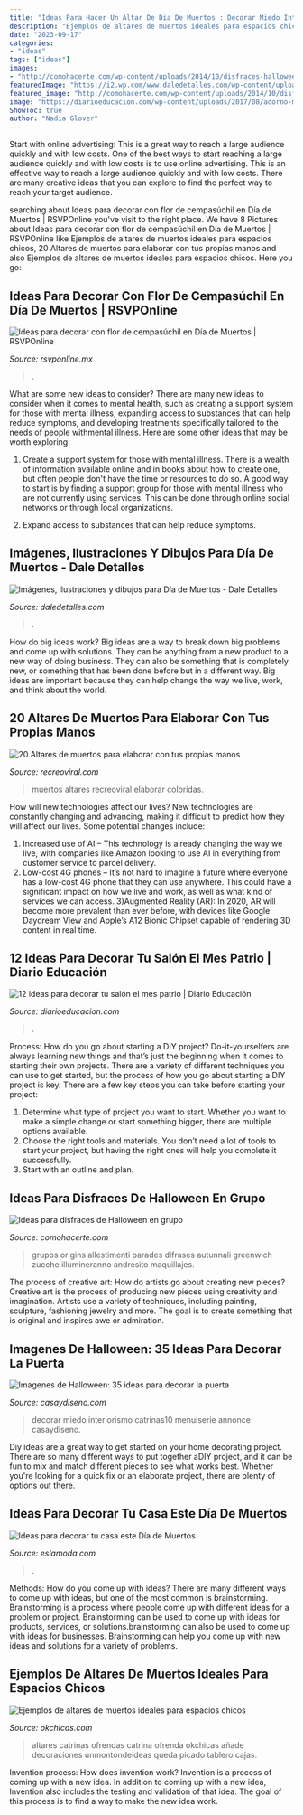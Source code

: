 ```yaml
---
title: "Ideas Para Hacer Un Altar De Dia De Muertos : Decorar Miedo Interiorismo Catrinas10 Menuiserie Annonce Casaydiseno"
description: "Ejemplos de altares de muertos ideales para espacios chicos"
date: "2023-09-17"
categories:
- "ideas"
tags: ["ideas"]
images:
- "http://comohacerte.com/wp-content/uploads/2014/10/disfraces-halloween-grupo.jpg"
featuredImage: "https://i2.wp.com/www.daledetalles.com/wp-content/uploads/2013/10/diademuertostradicion1.jpg?resize=600%2C545"
featured_image: "http://comohacerte.com/wp-content/uploads/2014/10/disfraces-halloween-grupo.jpg"
image: "https://diarioeducacion.com/wp-content/uploads/2017/08/adorno-mexico-decorar-3-1.jpg"
ShowToc: true
author: "Nadia Glover"
---
```



Start with online advertising: This is a great way to reach a large audience quickly and with low costs.
One of the best ways to start reaching a large audience quickly and with low costs is to use online advertising. This is an effective way to reach a large audience quickly and with low costs. There are many creative ideas that you can explore to find the perfect way to reach your target audience.

	

		
searching about Ideas para decorar con flor de cempasúchil en Día de Muertos | RSVPOnline you've visit to the right place. We have 8 Pictures about Ideas para decorar con flor de cempasúchil en Día de Muertos | RSVPOnline like Ejemplos de altares de muertos ideales para espacios chicos, 20 Altares de muertos para elaborar con tus propias manos and also Ejemplos de altares de muertos ideales para espacios chicos. Here you go:
		
    
## Ideas Para Decorar Con Flor De Cempasúchil En Día De Muertos | RSVPOnline

<img loading=lazy src="https://cdn2.rsvponline.mx/files/rsvp/styles/serie_image_logo/public/images/galleries/2019/7_foto_del_perfil_de_jonasgom.jpg" onerror="this.onerror=null;this.src='https://tse3.mm.bing.net/th?id=OIP.Z4Z1jDidAEaPfdVKUnNMgQHaFj&amp;pid=15.1';" alt="Ideas para decorar con flor de cempasúchil en Día de Muertos | RSVPOnline">

_Source: rsvponline.mx_

>. 

	

What are some new ideas to consider?
There are many new ideas to consider when it comes to mental health, such as creating a support system for those with mental illness, expanding access to substances that can help reduce symptoms, and developing treatments specifically tailored to the needs of people withmental illness. Here are some other ideas that may be worth exploring:
1. Create a support system for those with mental illness. There is a wealth of information available online and in books about how to create one, but often people don't have the time or resources to do so. A good way to start is by finding a support group for those with mental illness who are not currently using services. This can be done through online social networks or through local organizations.

2. Expand access to substances that can help reduce symptoms.

    
## Imágenes, Ilustraciones Y Dibujos Para Día De Muertos - Dale Detalles

<img loading=lazy src="https://i2.wp.com/www.daledetalles.com/wp-content/uploads/2013/10/diademuertostradicion1.jpg?resize=600%2C545" onerror="this.onerror=null;this.src='https://tse1.mm.bing.net/th?id=OIP.cwi9b4MzTJSoJSe1xcwU0AHaGu&amp;pid=15.1';" alt="Imágenes, ilustraciones y dibujos para Día de Muertos - Dale Detalles">

_Source: daledetalles.com_

>. 

	

How do big ideas work?
Big ideas are a way to break down big problems and come up with solutions. They can be anything from a new product to a new way of doing business. They can also be something that is completely new, or something that has been done before but in a different way. Big ideas are important because they can help change the way we live, work, and think about the world.

    
## 20 Altares De Muertos Para Elaborar Con Tus Propias Manos

<img loading=lazy src="https://www.recreoviral.com/wp-content/uploads/2018/10/altar.jpg" onerror="this.onerror=null;this.src='https://tse1.mm.bing.net/th?id=OIP._L_fMyAGgIga5rsYXhWfsAHaD3&amp;pid=15.1';" alt="20 Altares de muertos para elaborar con tus propias manos">

_Source: recreoviral.com_

>muertos altares recreoviral elaborar coloridas. 

	

How will new technologies affect our lives?
New technologies are constantly changing and advancing, making it difficult to predict how they will affect our lives. Some potential changes include: 
1) Increased use of AI – This technology is already changing the way we live, with companies like Amazon looking to use AI in everything from customer service to parcel delivery. 
2) Low-cost 4G phones – It’s not hard to imagine a future where everyone has a low-cost 4G phone that they can use anywhere. This could have a significant impact on how we live and work, as well as what kind of services we can access. 
3)Augmented Reality (AR): In 2020, AR will become more prevalent than ever before, with devices like Google Daydream View and Apple’s A12 Bionic Chipset capable of rendering 3D content in real time.

    
## 12 Ideas Para Decorar Tu Salón El Mes Patrio | Diario Educación

<img loading=lazy src="https://diarioeducacion.com/wp-content/uploads/2017/08/adorno-mexico-decorar-3-1.jpg" onerror="this.onerror=null;this.src='https://tse1.mm.bing.net/th?id=OIP.UrL7UJ0EukoRmRfajiLYsgHaNK&amp;pid=15.1';" alt="12 ideas para decorar tu salón el mes patrio | Diario Educación">

_Source: diarioeducacion.com_

>. 

	

Process: How do you go about starting a DIY project?
Do-it-yourselfers are always learning new things and that’s just the beginning when it comes to starting their own projects. There are a variety of different techniques you can use to get started, but the process of how you go about starting a DIY project is key. 
There are a few key steps you can take before starting your project:

1. Determine what type of project you want to start. Whether you want to make a simple change or start something bigger, there are multiple options available.
2. Choose the right tools and materials. You don’t need a lot of tools to start your project, but having the right ones will help you complete it successfully. 
3. Start with an outline and plan.

    
## Ideas Para Disfraces De Halloween En Grupo

<img loading=lazy src="http://comohacerte.com/wp-content/uploads/2014/10/disfraces-halloween-grupo.jpg" onerror="this.onerror=null;this.src='https://tse1.mm.bing.net/th?id=OIP.R6Ltvf-cu_CrKITYg_NABAHaE7&amp;pid=15.1';" alt="Ideas para disfraces de Halloween en grupo">

_Source: comohacerte.com_

>grupos origins allestimenti parades difrases autunnali greenwich zucche illumineranno andresito maquillajes. 

	

The process of creative art: How do artists go about creating new pieces?
Creative art is the process of producing new pieces using creativity and imagination. Artists use a variety of techniques, including painting, sculpture, fashioning jewelry and more. The goal is to create something that is original and inspires awe or admiration.

    
## Imagenes De Halloween: 35 Ideas Para Decorar La Puerta

<img loading=lazy src="https://casaydiseno.com/wp-content/uploads/2015/10/imagenes-halloween-decoracion-puerta-miedo-pegatina-bruja.jpg" onerror="this.onerror=null;this.src='https://tse2.mm.bing.net/th?id=OIP.vg6o6kcCRMG3re2mW_hubwHaFj&amp;pid=15.1';" alt="Imagenes de Halloween: 35 ideas para decorar la puerta">

_Source: casaydiseno.com_

>decorar miedo interiorismo catrinas10 menuiserie annonce casaydiseno. 

	

Diy ideas are a great way to get started on your home decorating project. There are so many different ways to put together aDIY project, and it can be fun to mix and match different pieces to see what works best. Whether you're looking for a quick fix or an elaborate project, there are plenty of options out there.

    
## Ideas Para Decorar Tu Casa Este Día De Muertos

<img loading=lazy src="https://eslamoda.com/wp-content/uploads/sites/2/2020/10/dia-de-muertos-decoracion.jpg" onerror="this.onerror=null;this.src='https://tse1.mm.bing.net/th?id=OIP.12gzFVz04KKwBj9Scj-oVgHaJ6&amp;pid=15.1';" alt="Ideas para decorar tu casa este Día de Muertos">

_Source: eslamoda.com_

>. 

	

Methods: How do you come up with ideas?
There are many different ways to come up with ideas, but one of the most common is brainstorming. Brainstorming is a process where people come up with different ideas for a problem or project. Brainstorming can be used to come up with ideas for products, services, or solutions.brainstorming can also be used to come up with ideas for businesses. Brainstorming can help you come up with new ideas and solutions for a variety of problems.

    
## Ejemplos De Altares De Muertos Ideales Para Espacios Chicos

<img loading=lazy src="https://www.okchicas.com/wp-content/uploads/2019/10/Ideas-altares-muertos-espacios-pequeños-9.jpg" onerror="this.onerror=null;this.src='https://tse2.mm.bing.net/th?id=OIP.S56hiSmZut3BRMgBlwErHQHaJ4&amp;pid=15.1';" alt="Ejemplos de altares de muertos ideales para espacios chicos">

_Source: okchicas.com_

>altares catrinas ofrendas catrina ofrenda okchicas añade decoraciones unmontondeideas queda picado tablero cajas. 

	

Invention process: How does invention work?
Invention is a process of coming up with a new idea. In addition to coming up with a new idea, Invention also includes the testing and validation of that idea. The goal of this process is to find a way to make the new idea work.

